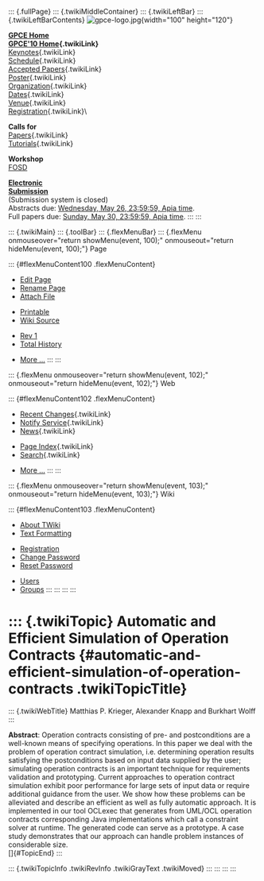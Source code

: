::: {.fullPage}
::: {.twikiMiddleContainer}
::: {.twikiLeftBar}
::: {.twikiLeftBarContents}
![gpce-logo.jpg](../pub/GPCE10/WebLeftBar/gpce-logo.jpg){width="100"
height="120"}

**[GPCE Home](http://program-transformation.org/Gpce)**\
**[GPCE\'10 Home](WebHome){.twikiLink}**\
[Keynotes](KeynoteSpeakers){.twikiLink}\
[Schedule](ConferenceProgram){.twikiLink}\
[Accepted Papers](AcceptedPapers){.twikiLink}\
[Poster](Poster){.twikiLink}\
[Organization](ConferenceOrganization){.twikiLink}\
[Dates](ImportantDates){.twikiLink}\
[Venue](ConferenceVenue){.twikiLink}\
[Registration](ConferenceRegistration){.twikiLink}\

**Calls for**\
[Papers](CallForPapers){.twikiLink}\
[Tutorials](CallForTutorials){.twikiLink}

**Workshop**\
[FOSD](http://www.infosun.fim.uni-passau.de/cl/staff/apel/FOSD2010/index.html)

**[Electronic\
Submission](http://www.easychair.org/conferences/?conf=gpce10)**\
(Submission system is closed)\
Abstracts due: [Wednesday, May 26, 23:59:59, Apia
time](http://www.timeanddate.com/worldclock/fixedtime.html?month=5&day=26&year=2010&hour=23&min=59&sec=59&p1=282).\
Full papers due: [Sunday, May 30, 23:59:59, Apia
time](http://www.timeanddate.com/worldclock/fixedtime.html?month=5&day=30&year=2010&hour=23&min=59&sec=59&p1=282).
:::
:::

::: {.twikiMain}
::: {.toolBar}
::: {.flexMenuBar}
::: {.flexMenu onmouseover="return showMenu(event, 100);" onmouseout="return hideMenu(event, 100);"}
Page

::: {#flexMenuContent100 .flexMenuContent}
-   [Edit
    Page](http://www.program-transformation.org/edit/GPCE10/AutomaticAndEfficientSimulationOfOperationContracts?t=1536828790)
-   [Rename
    Page](http://www.program-transformation.org/rename/GPCE10/AutomaticAndEfficientSimulationOfOperationContracts)
-   [Attach
    File](http://www.program-transformation.org/attach/GPCE10/AutomaticAndEfficientSimulationOfOperationContracts)

<!-- -->

-   [Printable](http://www.program-transformation.org/view/GPCE10/AutomaticAndEfficientSimulationOfOperationContracts?skin=print.pattern)
-   [Wiki
    Source](http://www.program-transformation.org/view/GPCE10/AutomaticAndEfficientSimulationOfOperationContracts?skin=text&raw=on&contenttype=text/plain)

<!-- -->

-   [Rev
    1](http://www.program-transformation.org/view/GPCE10/AutomaticAndEfficientSimulationOfOperationContracts?rev=1.1)
-   [Total
    History](http://www.program-transformation.org/rdiff/GPCE10/AutomaticAndEfficientSimulationOfOperationContracts)

<!-- -->

-   [More
    \...](http://www.program-transformation.org/oops/GPCE10/AutomaticAndEfficientSimulationOfOperationContracts?template=oopsmore&param1=1.1&param2=1.1)
:::
:::

::: {.flexMenu onmouseover="return showMenu(event, 102);" onmouseout="return hideMenu(event, 102);"}
Web

::: {#flexMenuContent102 .flexMenuContent}
-   [Recent Changes](WebChanges){.twikiLink}
-   [Notify Service](WebNotify){.twikiLink}
-   [News](WebNews){.twikiLink}

<!-- -->

-   [Page Index](WebIndex){.twikiLink}
-   [Search](WebSearch){.twikiLink}

<!-- -->

-   [More
    \...](http://www.program-transformation.org/oops/GPCE10/AutomaticAndEfficientSimulationOfOperationContracts?template=oopsmore&param1=1.1&param2=1.1)
:::
:::

::: {.flexMenu onmouseover="return showMenu(event, 103);" onmouseout="return hideMenu(event, 103);"}
Wiki

::: {#flexMenuContent103 .flexMenuContent}
-   [About
    TWiki](http://www.program-transformation.org/view/TWiki/WebHome)
-   [Text
    Formatting](http://www.program-transformation.org/view/TWiki/TextFormattingRules)

<!-- -->

-   [Registration](http://www.program-transformation.org/view/TWiki/TWikiRegistration)
-   [Change
    Password](http://www.program-transformation.org/view/TWiki/ChangePassword)
-   [Reset
    Password](http://www.program-transformation.org/view/TWiki/ResetPassword)

<!-- -->

-   [Users](http://www.program-transformation.org/view/Main/TWikiUsers)
-   [Groups](http://www.program-transformation.org/view/Main/TWikiGroups)
:::
:::
:::
:::

::: {.twikiTopic}
Automatic and Efficient Simulation of Operation Contracts {#automatic-and-efficient-simulation-of-operation-contracts .twikiTopicTitle}
=========================================================

::: {.twikiWebTitle}
Matthias P. Krieger, Alexander Knapp and Burkhart Wolff
:::

**Abstract**: Operation contracts consisting of pre- and postconditions
are a well-known means of specifying operations. In this paper we deal
with the problem of operation contract simulation, i.e. determining
operation results satisfying the postconditions based on input data
supplied by the user; simulating operation contracts is an important
technique for requirements validation and prototyping. Current
approaches to operation contract simulation exhibit poor performance for
large sets of input data or require additional guidance from the user.
We show how these problems can be alleviated and describe an efficient
as well as fully automatic approach. It is implemented in our tool
OCLexec that generates from UML/OCL operation contracts corresponding
Java implementations which call a constraint solver at runtime. The
generated code can serve as a prototype. A case study demonstrates that
our approach can handle problem instances of considerable size.\
[]{#TopicEnd}
:::

::: {.twikiTopicInfo .twikiRevInfo .twikiGrayText .twikiMoved}
:::
:::
:::
:::
